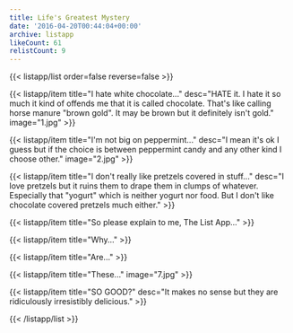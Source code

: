 ```yaml
---
title: Life's Greatest Mystery
date: '2016-04-20T00:44:04+00:00'
archive: listapp
likeCount: 61
relistCount: 9
---
```



{{< listapp/list order=false reverse=false >}}

   {{< listapp/item title="I hate white chocolate..."
      desc="HATE it. I hate it so much it kind of offends me that it is called chocolate. That's like calling horse manure \"brown gold\". It may be brown but it definitely isn't gold."
      image="1.jpg" >}}

   {{< listapp/item title="I'm not big on peppermint..."
      desc="I mean it's ok I guess but if the choice is between peppermint candy and any other kind I choose other."
      image="2.jpg" >}}

   {{< listapp/item title="I don't really like pretzels covered in stuff..."
      desc="I love pretzels but it ruins them to drape them in clumps of whatever. Especially that \"yogurt\" which is neither yogurt nor food. But I don't like chocolate covered pretzels much either." >}}

   {{< listapp/item title="So please explain to me, The List App..." >}}

   {{< listapp/item title="Why..." >}}

   {{< listapp/item title="Are..." >}}

   {{< listapp/item title="These..."
      image="7.jpg" >}}

   {{< listapp/item title="SO GOOD?"
      desc="It makes no sense but they are ridiculously irresistibly delicious." >}}

{{< /listapp/list >}}
